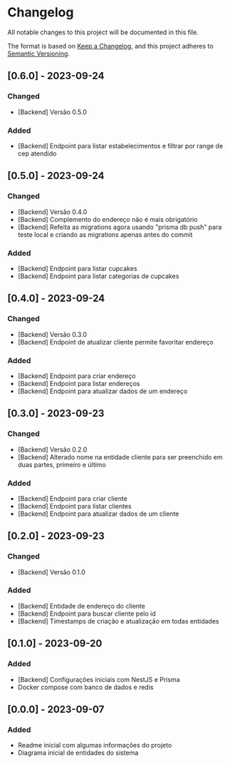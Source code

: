 # Changelog

All notable changes to this project will be documented in this file.

The format is based on [Keep a Changelog](https://keepachangelog.com/en/1.0.0/),
and this project adheres to [Semantic Versioning](https://semver.org/spec/v2.0.0.html).

## [0.6.0] - 2023-09-24

### Changed

- [Backend] Versão 0.5.0
### Added

- [Backend] Endpoint para listar estabelecimentos e filtrar por range de cep atendido

## [0.5.0] - 2023-09-24

### Changed

- [Backend] Versão 0.4.0
- [Backend] Complemento do endereço não é mais obrigatório
- [Backend] Refeita as migrations agora usando "prisma db push" para teste local e criando as migrations apenas antes do commit

### Added

- [Backend] Endpoint para listar cupcakes
- [Backend] Endpoint para listar categorias de cupcakes

## [0.4.0] - 2023-09-24

### Changed

- [Backend] Versão 0.3.0
- [Backend] Endpoint de atualizar cliente permite favoritar endereço

### Added

- [Backend] Endpoint para criar endereço
- [Backend] Endpoint para listar endereços
- [Backend] Endpoint para atualizar dados de um endereço

## [0.3.0] - 2023-09-23

### Changed

- [Backend] Versão 0.2.0
- [Backend] Alterado nome na entidade cliente para ser preenchido em duas partes, primeiro e último

### Added

- [Backend] Endpoint para criar cliente
- [Backend] Endpoint para listar clientes
- [Backend] Endpoint para atualizar dados de um cliente

## [0.2.0] - 2023-09-23

### Changed

- [Backend] Versão 0.1.0

### Added

- [Backend] Entidade de endereço do cliente
- [Backend] Endpoint para buscar cliente pelo id
- [Backend] Timestamps de criação e atualização em todas entidades

## [0.1.0] - 2023-09-20

### Added

- [Backend] Configurações iniciais com NestJS e Prisma
- Docker compose com banco de dados e redis

## [0.0.0] - 2023-09-07

### Added

- Readme inicial com algumas informações do projeto
- Diagrama inicial de entidades do sistema
